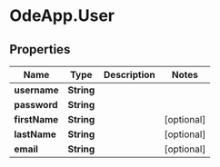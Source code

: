 # OdeApp.User

## Properties

Name | Type | Description | Notes
------------ | ------------- | ------------- | -------------
**username** | **String** |  | 
**password** | **String** |  | 
**firstName** | **String** |  | [optional] 
**lastName** | **String** |  | [optional] 
**email** | **String** |  | [optional] 


